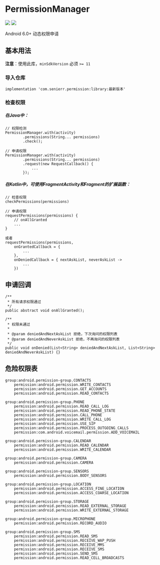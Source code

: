 # PermissionManager

[![](https://img.shields.io/badge/release-v1.0.0-blue.svg)](https://github.com/senierr/PermissionManager)
[![](https://img.shields.io/badge/build-passing-brightgreen.svg)](https://github.com/senierr/PermissionManager)

Android 6.0+ 动态权限申请

## 基本用法

**注意**：使用此库，`minSdkVersion` 必须 `>= 11`

### 导入仓库

```
implementation 'com.senierr.permission:library:最新版本'
```

### 检查权限

##### 在Java中：
```
// 权限检测
PermissionManager.with(activity)
        .permissions(String... permissions)
        .check();

// 申请权限
PermissionManager.with(activity)
        .permissions(String... permissions)
        .request(new RequestCallback() {
            ...
        });
```

##### 在Kotlin中，可使用**FragmentActivity**和**Fragment**的扩展函数：
```
// 检查权限
checkPermissions(permissions)

// 申请权限       
requestPermissions(permissions) {
    // onAllGranted
    ...
}

或者
requestPermissions(permissions,
    onGrantedCallback = {
        ...
    },
    onDeniedCallback = { nextAskList, neverAskList ->
        ...
    })
```

## 申请回调

```
/**
 * 所有请求权限通过
 */
public abstract void onAllGranted();

/**
 * 权限未通过
 *
 * @param deniedAndNextAskList 拒绝，下次询问的权限列表
 * @param deniedAndNeverAskList 拒绝，不再询问的权限列表
 */
public void onDenied(List<String> deniedAndNextAskList, List<String> deniedAndNeverAskList) {}
```

## 危险权限表

```
group:android.permission-group.CONTACTS
    permission:android.permission.WRITE_CONTACTS
    permission:android.permission.GET_ACCOUNTS
    permission:android.permission.READ_CONTACTS

group:android.permission-group.PHONE
    permission:android.permission.READ_CALL_LOG
    permission:android.permission.READ_PHONE_STATE
    permission:android.permission.CALL_PHONE
    permission:android.permission.WRITE_CALL_LOG
    permission:android.permission.USE_SIP
    permission:android.permission.PROCESS_OUTGOING_CALLS
    permission:com.android.voicemail.permission.ADD_VOICEMAIL

group:android.permission-group.CALENDAR
    permission:android.permission.READ_CALENDAR
    permission:android.permission.WRITE_CALENDAR

group:android.permission-group.CAMERA
    permission:android.permission.CAMERA

group:android.permission-group.SENSORS
    permission:android.permission.BODY_SENSORS

group:android.permission-group.LOCATION
    permission:android.permission.ACCESS_FINE_LOCATION
    permission:android.permission.ACCESS_COARSE_LOCATION

group:android.permission-group.STORAGE
    permission:android.permission.READ_EXTERNAL_STORAGE
    permission:android.permission.WRITE_EXTERNAL_STORAGE

group:android.permission-group.MICROPHONE
    permission:android.permission.RECORD_AUDIO

group:android.permission-group.SMS
    permission:android.permission.READ_SMS
    permission:android.permission.RECEIVE_WAP_PUSH
    permission:android.permission.RECEIVE_MMS
    permission:android.permission.RECEIVE_SMS
    permission:android.permission.SEND_SMS
    permission:android.permission.READ_CELL_BROADCASTS
```